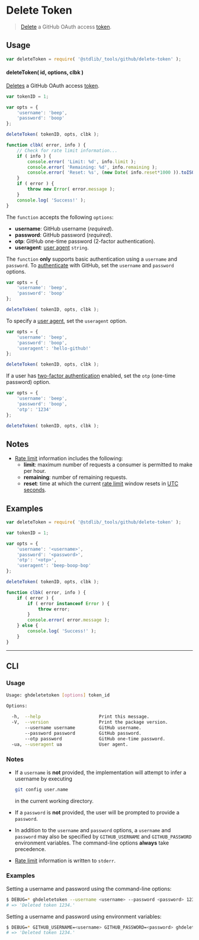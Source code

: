 <!--

@license Apache-2.0

Copyright (c) 2021 The Stdlib Authors.

Licensed under the Apache License, Version 2.0 (the "License");
you may not use this file except in compliance with the License.
You may obtain a copy of the License at

   http://www.apache.org/licenses/LICENSE-2.0

Unless required by applicable law or agreed to in writing, software
distributed under the License is distributed on an "AS IS" BASIS,
WITHOUT WARRANTIES OR CONDITIONS OF ANY KIND, either express or implied.
See the License for the specific language governing permissions and
limitations under the License.

-->

# Delete Token

> [Delete][github-delete-token] a GitHub OAuth access [token][github-token].

<!-- Section to include introductory text. Make sure to keep an empty line after the intro `section` element and another before the `/section` close. -->

<section class="intro">

</section>

<!-- /.intro -->

<!-- Package usage documentation. -->

<section class="usage">

## Usage

```javascript
var deleteToken = require( '@stdlib/_tools/github/delete-token' );
```

<a name="delete-token"></a>

#### deleteToken( id, options, clbk )

[Deletes][github-delete-token] a GitHub OAuth access [token][github-token].

<!-- run-disable -->

```javascript
var tokenID = 1;

var opts = {
    'username': 'beep',
    'password': 'boop'
};

deleteToken( tokenID, opts, clbk );

function clbk( error, info ) {
    // Check for rate limit information...
    if ( info ) {
        console.error( 'Limit: %d', info.limit );
        console.error( 'Remaining: %d', info.remaining );
        console.error( 'Reset: %s', (new Date( info.reset*1000 )).toISOString() );
    }
    if ( error ) {
        throw new Error( error.message );
    }
    console.log( 'Success!' );
}
```

The `function` accepts the following `options`:

-   **username**: GitHub username (_required_).
-   **password**: GitHub password (_required_).
-   **otp**: GitHub one-time password (2-factor authentication).
-   **useragent**: [user agent][github-user-agent] `string`.

The `function` **only** supports basic authentication using a `username` and `password`. To [authenticate][github-oauth2] with GitHub, set the `username` and `password` options.

<!-- run-disable -->

```javascript
var opts = {
    'username': 'beep',
    'password': 'boop'
};

deleteToken( tokenID, opts, clbk );
```

To specify a [user agent][github-user-agent], set the `useragent` option.

<!-- run-disable -->

```javascript
var opts = {
    'username': 'beep',
    'password': 'boop',
    'useragent': 'hello-github!'
};

deleteToken( tokenID, opts, clbk );
```

If a user has [two-factor authentication][github-two-factor] enabled, set the `otp` (one-time password) option.

<!-- run-disable -->

```javascript
var opts = {
    'username': 'beep',
    'password': 'boop',
    'otp': '1234'
};

deleteToken( tokenID, opts, clbk );
```

</section>

<!-- /.usage -->

<!-- Package usage notes. Make sure to keep an empty line after the `section` element and another before the `/section` close. -->

<section class="notes">

## Notes

-   [Rate limit][github-rate-limit] information includes the following:
    -   **limit**: maximum number of requests a consumer is permitted to make per hour.
    -   **remaining**: number of remaining requests.
    -   **reset**: time at which the current [rate limit][github-rate-limit] window resets in [UTC seconds][unix-time].

</section>

<!-- /.notes -->

<!-- Package usage examples. -->

<section class="examples">

## Examples

```javascript
var deleteToken = require( '@stdlib/_tools/github/delete-token' );

var tokenID = 1;

var opts = {
    'username': '<username>',
    'password': '<password>',
    'otp': '<otp>',
    'useragent': 'beep-boop-bop'
};

deleteToken( tokenID, opts, clbk );

function clbk( error, info ) {
    if ( error ) {
        if ( error instanceof Error ) {
            throw error;
        }
        console.error( error.message );
    } else {
        console.log( 'Success!' );
    }
}
```

</section>

<!-- /.examples -->

<!-- Section for describing a command-line interface. -->

* * *

<section class="cli">

## CLI

<!-- CLI usage documentation. -->

<section class="usage">

### Usage

```bash
Usage: ghdeletetoken [options] token_id

Options:

  -h,  --help                      Print this message.
  -V,  --version                   Print the package version.
       --username username         GitHub username.
       --password password         GitHub password.
       --otp password              GitHub one-time password.
  -ua, --useragent ua              User agent.
```

</section>

<!-- /.usage -->

<!-- CLI usage notes. Make sure to keep an empty line after the `section` element and another before the `/section` close. -->

<section class="notes">

### Notes

-   If a `username` is **not** provided, the implementation will attempt to infer a username by executing

    <!-- run-disable -->

    ```bash
    git config user.name
    ```

    in the current working directory.

-   If a `password` is **not** provided, the user will be prompted to provide a `password`.

-   In addition to the `username` and `password` options, a `username` and `password` may also be specified by `GITHUB_USERNAME` and `GITHUB_PASSWORD` environment variables. The command-line options **always** take precedence.

-   [Rate limit][github-rate-limit] information is written to `stderr`.

</section>

<!-- /.notes -->

<!-- CLI usage examples. -->

<section class="examples">

### Examples

Setting a username and password using the command-line options:

<!-- run-disable -->

```bash
$ DEBUG=* ghdeletetoken --username <username> --password <password> 1234
# => 'Deleted token 1234.'
```

Setting a username and password using environment variables:

<!-- run-disable -->

```bash
$ DEBUG=* GITHUB_USERNAME=<username> GITHUB_PASSWORD=<password> ghdeletetoken 1234
# => 'Deleted token 1234.'
```

</section>

<!-- /.examples -->

</section>

<!-- /.cli -->

<!-- Section to include cited references. If references are included, add a horizontal rule *before* the section. Make sure to keep an empty line after the `section` element and another before the `/section` close. -->

<section class="references">

</section>

<!-- /.references -->

<!-- Section for related `stdlib` packages. Do not manually edit this section, as it is automatically populated. -->

<section class="related">

</section>

<!-- /.related -->

<!-- Section for all links. Make sure to keep an empty line after the `section` element and another before the `/section` close. -->

<section class="links">

[unix-time]: http://en.wikipedia.org/wiki/Unix_time

[github-token]: https://github.com/settings/tokens/new

[github-oauth2]: https://developer.github.com/v3/#oauth2-token-sent-in-a-header

[github-user-agent]: https://developer.github.com/v3/#user-agent-required

[github-rate-limit]: https://developer.github.com/v3/rate_limit/

[github-delete-token]: https://developer.github.com/v3/oauth_authorizations/#delete-an-authorization

[github-two-factor]: https://help.github.com/articles/about-two-factor-authentication/

</section>

<!-- /.links -->
